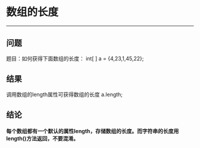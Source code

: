 # 数组的长度
---
## 问题
题目：如何获得下面数组的长度：
int[ ] a = {4,23,1,45,22};
## 结果
调用数组的length属性可获得数组的长度
a.length;
## 结论
#### 每个数组都有一个默认的属性length，存储数组的长度。而字符串的长度用length()方法返回，不要混淆。
